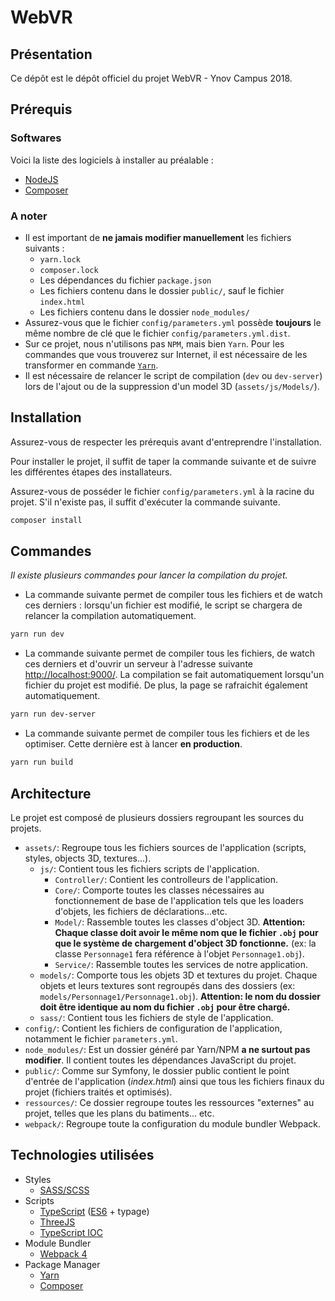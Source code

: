# WebVR
## Présentation
Ce dépôt est le dépôt officiel du projet WebVR - Ynov Campus 2018.

## Prérequis
### Softwares
Voici la liste des logiciels à installer au préalable :
- [NodeJS](https://nodejs.org/en/download/)
- [Composer](https://getcomposer.org/download/)

### A noter
- Il est important de **ne jamais modifier manuellement** les fichiers suivants :
    - `yarn.lock`
    - `composer.lock`
    - Les dépendances du fichier `package.json`
    - Les fichiers contenu dans le dossier `public/`, sauf le fichier `index.html`
    - Les fichiers contenu dans le dossier `node_modules/`
- Assurez-vous que le fichier `config/parameters.yml` possède **toujours** le même nombre de clé que le fichier
`config/parameters.yml.dist`.
- Sur ce projet, nous n'utilisons pas `NPM`, mais bien `Yarn`. Pour les commandes que vous trouverez
sur Internet, il est nécessaire de les transformer en commande [`Yarn`](https://yarnpkg.com/lang/en/docs/).
- Il est nécessaire de relancer le script de compilation (`dev` ou `dev-server`) lors de l'ajout ou de la
suppression d'un model 3D (`assets/js/Models/`).

## Installation
Assurez-vous de respecter les prérequis avant d'entreprendre l'installation.

Pour installer le projet, il suffit de taper la commande suivante
et de suivre les différentes étapes des installateurs.

Assurez-vous de posséder le fichier `config/parameters.yml` à la racine du projet. S'il n'existe pas,
il suffit d'exécuter la commande suivante.
```bash
composer install
```

## Commandes
_Il existe plusieurs commandes pour lancer la compilation du projet._

- La commande suivante permet de compiler tous les fichiers et de watch ces derniers :
lorsqu'un fichier est modifié, le script se chargera de relancer la
compilation automatiquement.
```bash
yarn run dev
```

- La commande suivante permet de compiler tous les fichiers, de watch ces derniers et d'ouvrir un serveur
 à l'adresse suivante [http://localhost:9000/](http://localhost:9000/).
La compilation se fait automatiquement lorsqu'un fichier du projet est modifié. De plus,
la page se rafraichit également automatiquement.
```bash
yarn run dev-server
```

- La commande suivante permet de compiler tous les fichiers et de les optimiser.
Cette dernière est à lancer **en production**.
```bash
yarn run build
```

## Architecture
Le projet est composé de plusieurs dossiers regroupant les sources du projets.

- `assets/`: Regroupe tous les fichiers sources de l'application (scripts, styles, objects 3D, textures...).
    - `js/`: Contient tous les fichiers scripts de l'application.
        - `Controller/`: Contient les controlleurs de l'application.
        - `Core/`: Comporte toutes les classes nécessaires au fonctionnement de base de l'application
        tels que les loaders d'objets, les fichiers de déclarations...etc.
        - `Model/`: Rassemble toutes les classes d'object 3D. **Attention: Chaque classe doit avoir le même
            nom que le fichier `.obj` pour que le système de chargement d'object 3D fonctionne.** (ex: la classe
            `Personnage1` fera référence à l'objet `Personnage1.obj`).
        - `Service/`: Rassemble toutes les services de notre application.
    - `models/`: Comporte tous les objets 3D et textures du projet.
    Chaque objets et leurs textures sont regroupés dans des dossiers (ex: `models/Personnage1/Personnage1.obj`).
    **Attention: le nom du dossier doit être identique au nom du fichier `.obj` pour être chargé.**
    - `sass/`: Contient tous les fichiers de style de l'application.
- `config/`: Contient les fichiers de configuration de l'application, notamment le fichier `parameters.yml`.
- `node_modules/`: Est un dossier généré par Yarn/NPM **a ne surtout pas modifier**. Il contient toutes
les dépendances JavaScript du projet.
- `public/`: Comme sur Symfony, le dossier public contient le point d'entrée de l'application (_index.html_)
ainsi que tous les fichiers finaux du projet (fichiers traités et optimisés).
- `ressources/`: Ce dossier regroupe toutes les ressources "externes" au projet, telles que les plans du batiments... etc.
- `webpack/`: Regroupe toute la configuration du module bundler Webpack.

## Technologies utilisées
- Styles
    - [SASS/SCSS](https://sass-lang.com/)
- Scripts
    - [TypeScript](https://tarh.developpez.com/articles/typescript/pourquoi-utiliser-typescript/)
    ([ES6](https://www.wanadev.fr/21-introduction-a-ecmascript-6-le-javascript-de-demain/) + typage)
    - [ThreeJS](https://threejs.org/)
    - [TypeScript IOC](https://github.com/thiagobustamante/typescript-ioc)
- Module Bundler
    - [Webpack 4](https://webpack.js.org/)
- Package Manager
    - [Yarn](https://yarnpkg.com/lang/en/)
    - [Composer](https://getcomposer.org/download/)
